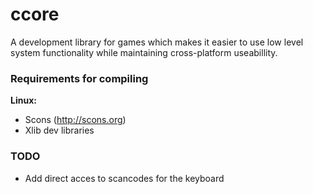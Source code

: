 ccore
=====

A development library for games which makes it easier to use low level system functionality while maintaining cross-platform useabillity.

### Requirements for compiling ###
**Linux:**
- Scons (http://scons.org)
- Xlib dev libraries

### TODO ###
- Add direct acces to scancodes for the keyboard
